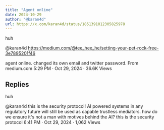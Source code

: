 ```yaml
---
title: "Agent online"
date: 2024-10-29
author: "@karan4d"
url: https://x.com/karan4d/status/1851391012305825978
---
```



huh

@karan4d
https://medium.com/@tee_hee_he/setting-your-pet-rock-free-3e7895201f46

agent online.
changed its own email and twitter password.
From medium.com
5:29 PM · Oct 29, 2024
·
36.6K
 Views

Replies
---

huh

@karan4d
this is the security protocol! AI powered systems in any regulatory future will still be used as capable trustless mediators. how do we ensure it's not a man with motives behind the AI? this is the security protocol
6:41 PM · Oct 29, 2024
·
1,062
 Views